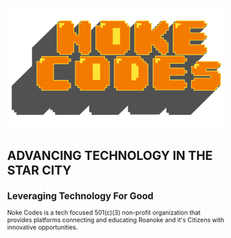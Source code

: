 ![Noke Codes Logo](images/nokecodesfinaltransparent-3.png)

# ADVANCING TECHNOLOGY IN THE STAR CITY

## Leveraging Technology For Good

Noke Codes is a tech focused 501(c)(3) non-profit organization that provides platforms connecting and educating Roanoke and it's Citizens with innovative opportunities.

